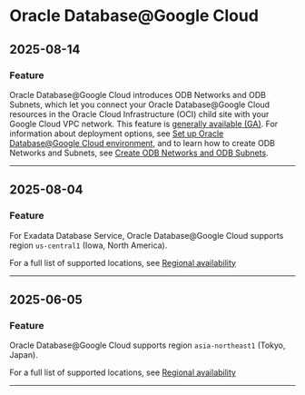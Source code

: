 # Oracle Database@Google Cloud

## 2025-08-14

### Feature

Oracle Database@Google Cloud introduces ODB Networks and ODB Subnets, which let you connect your Oracle Database@Google Cloud resources in the Oracle Cloud Infrastructure (OCI) child site with your Google Cloud VPC network. This feature is [generally available (GA)](https://cloud.google.com/products#product-launch-stages). For information about deployment options, see [Set up Oracle Database@Google Cloud environment](https://cloud.google.com/oracle/database/docs/setup-oracle-database-environment), and to learn how to create ODB Networks and Subnets, see [Create ODB Networks and ODB Subnets](https://cloud.google.com/oracle/database/docs/create-odb-network).

---
## 2025-08-04

### Feature

For Exadata Database Service, Oracle Database@Google Cloud supports region `us-central1` (Iowa, North America).

For a full list of supported locations, see [Regional availability](https://cloud.google.com/oracle/database/docs/available-configurations#regions)

---
## 2025-06-05

### Feature

Oracle Database@Google Cloud supports region `asia-northeast1` (Tokyo, Japan).

For a full list of supported locations, see [Regional availability](https://cloud.google.com/oracle/database/docs/available-configurations#regions)

---

